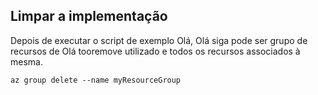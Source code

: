 ## <a name="clean-up-deployment"></a>Limpar a implementação

Depois de executar o script de exemplo Olá, Olá siga pode ser grupo de recursos de Olá tooremove utilizado e todos os recursos associados à mesma.

```azurecli
az group delete --name myResourceGroup
```
